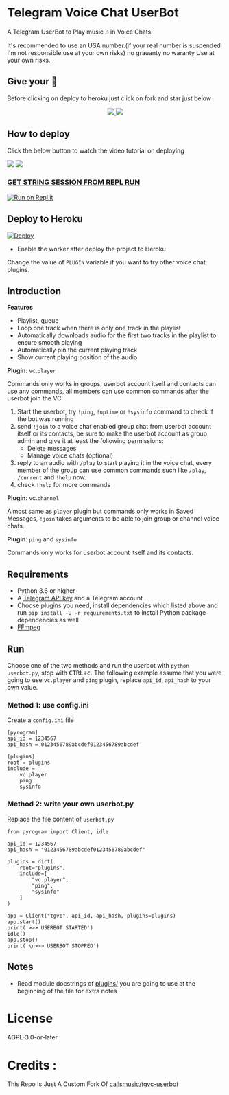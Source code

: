 # Telegram Voice Chat UserBot

A Telegram UserBot to Play music 🎶 in Voice Chats.

It's recommended to use an USA number.(if your real number is suspended I'm not responsible.use at your own risks) no grauanty no waranty
Use at your own risks..

## Give your 💙

Before clicking on deploy to heroku just click on fork and star just below

<p align="center">
  <a href="https://github.com/LushaiMusic/vc-userbot/fork">
    <img src="https://img.shields.io/github/forks/LushaiMusic/vc-userbot?label=Fork&style=social">
    
  </a>
  <a href="https://github.com/LushaiMusic/vc-userbot">
    <img src="https://img.shields.io/github/stars/LushaiMusic/vc-userbot?style=social">
  </a>
</p>

## How to deploy 

Click the below button to watch the video tutorial on deploying

<a href="https://youtu.be/EYLyV3VHthc"><img src="https://img.shields.io/badge/How%20To%20Deploy-blue.svg?logo=Youtube"></a>
<a href="https://youtu.be/EYLyV3VHthc"><img src="https://img.shields.io/youtube/views/EYLyV3VHthc?style=social">

###  GET STRING SESSION FROM REPL RUN

 [![Run on Repl.it](https://camo.githubusercontent.com/05149b448485553c6f14f6430a45c12dcc79ed3c/68747470733a2f2f7265706c2e69742f62616467652f6769746875622f6a61727669733231303930342f4a6172766973)](https://replit.com/@ZauteKm/generate-pyrogram-session-string#main.py)

## Deploy to Heroku

[![Deploy](https://www.herokucdn.com/deploy/button.svg)](https://heroku.com/deploy?template=https://github.com/bikashhd/vc-userbot)

- Enable the worker after deploy the project to Heroku

Change the value of `PLUGIN` variable if you want to try other voice chat
plugins.

## Introduction

**Features**

- Playlist, queue
- Loop one track when there is only one track in the playlist
- Automatically downloads audio for the first two tracks in the playlist to
  ensure smooth playing
- Automatically pin the current playing track
- Show current playing position of the audio

**Plugin**: vc.`player`

Commands only works in groups, userbot account itself and contacts can use any
commands, all members can use common commands after the userbot join the VC

1. Start the userbot, try `!ping`, `!uptime` or `!sysinfo` command to check if
   the bot was running
2. send `!join` to a voice chat enabled group chat from userbot account itself
   or its contacts, be sure to make the userbot account as group admin and give
   it at least the following permissions:
    - Delete messages
    - Manage voice chats (optional)
3. reply to an audio with `/play` to start playing it in the voice chat, every
   member of the group can use common commands such like `/play`, `/current`
   and `!help` now.
4. check `!help` for more commands

**Plugin**: vc.`channel`

Almost same as `player` plugin but commands only works in Saved Messages,
`!join` takes arguments to be able to join group or channel voice chats.

**Plugin**: `ping` and `sysinfo`

Commands only works for userbot account itself and its contacts.

## Requirements

- Python 3.6 or higher
- A
  [Telegram API key](https://docs.pyrogram.org/intro/quickstart#enjoy-the-api)
  and a Telegram account
- Choose plugins you need, install dependencies which listed above and run
  `pip install -U -r requirements.txt` to install Python package dependencies
  as well
- [FFmpeg](https://www.ffmpeg.org/)

## Run

Choose one of the two methods and run the userbot with
`python userbot.py`, stop with <kbd>CTRL+c</kbd>. The following example assume
that you were going to use `vc.player` and `ping` plugin, replace
`api_id`, `api_hash` to your own value.

### Method 1: use config.ini

Create a `config.ini` file

```
[pyrogram]
api_id = 1234567
api_hash = 0123456789abcdef0123456789abcdef

[plugins]
root = plugins
include =
    vc.player
    ping
    sysinfo
```

### Method 2: write your own userbot.py

Replace the file content of `userbot.py`

```
from pyrogram import Client, idle

api_id = 1234567
api_hash = "0123456789abcdef0123456789abcdef"

plugins = dict(
    root="plugins",
    include=[
        "vc.player",
        "ping",
        "sysinfo"
    ]
)

app = Client("tgvc", api_id, api_hash, plugins=plugins)
app.start()
print('>>> USERBOT STARTED')
idle()
app.stop()
print('\n>>> USERBOT STOPPED')
```

## Notes

- Read module docstrings of [plugins/](plugins) you are going to use at the
  beginning of the file for extra notes

# License

AGPL-3.0-or-later

# Credits :

This Repo Is Just A Custom Fork Of [callsmusic/tgvc-userbot](https://github.com/callsmusic/tgvc-userbot)

